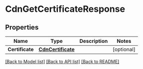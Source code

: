 # CdnGetCertificateResponse

## Properties

Name | Type | Description | Notes
------------ | ------------- | ------------- | -------------
**Certificate** | [**CdnCertificate**](cdnCertificate.md) |  | [optional] 

[[Back to Model list]](../README.md#documentation-for-models) [[Back to API list]](../README.md#documentation-for-api-endpoints) [[Back to README]](../README.md)


